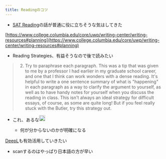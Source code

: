```yaml
---
title: Readingのコツ
---
```


* [SAT Reading](SAT%20Reading.md)の話が普通に役に立ちそうな気はしてきた

[https://www.college.columbia.edu/core/uwp/writing-center/writing-resources#planning](https://www.college.columbia.edu/core/uwp/writing-center/writing-resources#planning)

* Reading Strategies、有益そうなので後で読みたい

 > 
 > 2. Try to paraphrase each paragraph. This was a tip that was given to me by a professor I had earlier in my graduate school career, and one that I think can work wonders with a dense reading. It's helpful to write a one sentence summary of what is "happening" in each paragraph as a way to clarify the argument to yourself, as well as to have handy notes for yourself when you discuss the reading in class. This isn't always an ideal strategy for difficult essays, of course, as some are quite long! But if you feel really stuck with the Butler, try this strategy out.

* これ、あるな<img src='https://scrapbox.io/api/pages/blu3mo-public/blu3mo/icon' alt='blu3mo.icon' height="19.5"/>

  * 何が分からないのかが明確になる

[DeepL](DeepL.md)も有効活用していきたい

* scanするのはやっぱり日本語の方が早い
